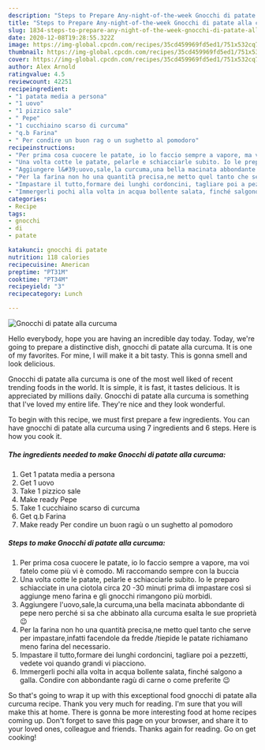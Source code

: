 ```yaml
---
description: "Steps to Prepare Any-night-of-the-week Gnocchi di patate alla curcuma"
title: "Steps to Prepare Any-night-of-the-week Gnocchi di patate alla curcuma"
slug: 1834-steps-to-prepare-any-night-of-the-week-gnocchi-di-patate-alla-curcuma
date: 2020-12-08T19:28:55.322Z
image: https://img-global.cpcdn.com/recipes/35cd459969fd5ed1/751x532cq70/gnocchi-di-patate-alla-curcuma-recipe-main-photo.jpg
thumbnail: https://img-global.cpcdn.com/recipes/35cd459969fd5ed1/751x532cq70/gnocchi-di-patate-alla-curcuma-recipe-main-photo.jpg
cover: https://img-global.cpcdn.com/recipes/35cd459969fd5ed1/751x532cq70/gnocchi-di-patate-alla-curcuma-recipe-main-photo.jpg
author: Alex Arnold
ratingvalue: 4.5
reviewcount: 42251
recipeingredient:
- "1 patata media a persona"
- "1 uovo"
- "1 pizzico sale"
- " Pepe"
- "1 cucchiaino scarso di curcuma"
- "q.b Farina"
- " Per condire un buon rag o un sughetto al pomodoro"
recipeinstructions:
- "Per prima cosa cuocere le patate, io lo faccio sempre a vapore, ma voi fatelo come più vi è comodo. Mi raccomando sempre con la buccia"
- "Una volta cotte le patate, pelarle e schiacciarle subito. Io le preparo schiacciate in una ciotola circa 20 -30 minuti prima di impastare così si aggiunge meno farina e gli gnocchi rimangono più morbidi."
- "Aggiungere l&#39;uovo,sale,la curcuma,una bella macinata abbondante di pepe nero perché si sa che abbinato alla curcuma esalta le sue proprietà 😉"
- "Per la farina non ho una quantità precisa,ne metto quel tanto che serve per impastare,infatti facendole da fredde /tiepide le patate richiamano meno farina del necessario."
- "Impastare il tutto,formare dei lunghi cordoncini, tagliare poi a pezzetti, vedete voi quando grandi vi piacciono."
- "Immergerli pochi alla volta in acqua bollente salata, finché salgono a galla. Condire con abbondante ragù di carne o come preferite 😉"
categories:
- Recipe
tags:
- gnocchi
- di
- patate

katakunci: gnocchi di patate 
nutrition: 118 calories
recipecuisine: American
preptime: "PT31M"
cooktime: "PT34M"
recipeyield: "3"
recipecategory: Lunch

---
```



![Gnocchi di patate alla curcuma](https://img-global.cpcdn.com/recipes/35cd459969fd5ed1/751x532cq70/gnocchi-di-patate-alla-curcuma-recipe-main-photo.jpg)

Hello everybody, hope you are having an incredible day today. Today, we're going to prepare a distinctive dish, gnocchi di patate alla curcuma. It is one of my favorites. For mine, I will make it a bit tasty. This is gonna smell and look delicious.

Gnocchi di patate alla curcuma is one of the most well liked of recent trending foods in the world. It is simple, it is fast, it tastes delicious. It is appreciated by millions daily. Gnocchi di patate alla curcuma is something that I've loved my entire life. They're nice and they look wonderful.




To begin with this recipe, we must first prepare a few ingredients. You can have gnocchi di patate alla curcuma using 7 ingredients and 6 steps. Here is how you cook it.

<!--inarticleads1-->

##### The ingredients needed to make Gnocchi di patate alla curcuma:

1. Get 1 patata media a persona
1. Get 1 uovo
1. Take 1 pizzico sale
1. Make ready  Pepe
1. Take 1 cucchiaino scarso di curcuma
1. Get q.b Farina
1. Make ready  Per condire un buon ragù o un sughetto al pomodoro




<!--inarticleads2-->

##### Steps to make Gnocchi di patate alla curcuma:

1. Per prima cosa cuocere le patate, io lo faccio sempre a vapore, ma voi fatelo come più vi è comodo. Mi raccomando sempre con la buccia
1. Una volta cotte le patate, pelarle e schiacciarle subito. Io le preparo schiacciate in una ciotola circa 20 -30 minuti prima di impastare così si aggiunge meno farina e gli gnocchi rimangono più morbidi.
1. Aggiungere l&#39;uovo,sale,la curcuma,una bella macinata abbondante di pepe nero perché si sa che abbinato alla curcuma esalta le sue proprietà 😉
1. Per la farina non ho una quantità precisa,ne metto quel tanto che serve per impastare,infatti facendole da fredde /tiepide le patate richiamano meno farina del necessario.
1. Impastare il tutto,formare dei lunghi cordoncini, tagliare poi a pezzetti, vedete voi quando grandi vi piacciono.
1. Immergerli pochi alla volta in acqua bollente salata, finché salgono a galla. Condire con abbondante ragù di carne o come preferite 😉




So that's going to wrap it up with this exceptional food gnocchi di patate alla curcuma recipe. Thank you very much for reading. I'm sure that you will make this at home. There is gonna be more interesting food at home recipes coming up. Don't forget to save this page on your browser, and share it to your loved ones, colleague and friends. Thanks again for reading. Go on get cooking!
